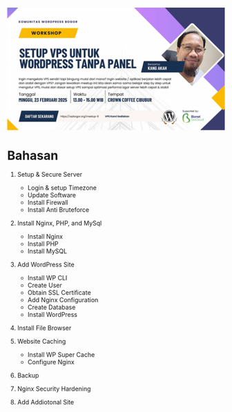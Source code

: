 ![cover](/assets/wpbogor-meetup-8-bg-hd.jpg)

# Bahasan
1. Setup & Secure Server
    - Login & setup Timezone
    - Update Software
    - Install Firewall
    - Install Anti Bruteforce

2. Install Nginx, PHP, and MySql
    - Install Nginx
    - Install PHP
    - Install MySQL

3. Add WordPress Site
    - Install WP CLI
    - Create User
    - Obtain SSL Certificate    
    - Add Nginx Configuration
    - Create Database
    - Install WordPress

4. Install File Browser

5. Website Caching
    - Install WP Super Cache
    - Configure Nginx

6. Backup

7. Nginx Security Hardening
7. Add Addiotonal Site